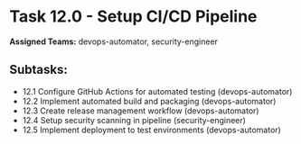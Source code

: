 # Task 12.0 - Setup CI/CD Pipeline

**Assigned Teams:** devops-automator, security-engineer

## Subtasks:
- 12.1 Configure GitHub Actions for automated testing (devops-automator)
- 12.2 Implement automated build and packaging (devops-automator)
- 12.3 Create release management workflow (devops-automator)
- 12.4 Setup security scanning in pipeline (security-engineer)
- 12.5 Implement deployment to test environments (devops-automator)